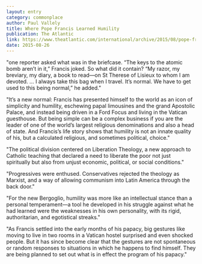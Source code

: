 ```yaml
---
layout: entry
category: commonplace
author: Paul Vallely
title: Where Pope Francis Learned Humility
publication: The Atlantic
link: https://www.theatlantic.com/international/archive/2015/08/pope-francis-cordoba-exile-humble/402032/
date: 2015-08-26
---
```


"one reporter asked what was in the briefcase. “The keys to the atomic bomb aren’t in it,” Francis joked. So what did it contain? “My razor, my breviary, my diary, a book to read—on St Therese of Lisieux to whom I am devoted. ... I always take this bag when I travel. It’s normal. We have to get used to this being normal,” he added."
 
"It’s a new normal: Francis has presented himself to the world as an icon of simplicity and humility, eschewing papal limousines and the grand Apostolic Palace, and instead being driven in a Ford Focus and living in the Vatican guesthouse. But being simple can be a complex business if you are the leader of one of the world’s largest religious denominations and also a head of state. And Francis’s life story shows that humility is not an innate quality of his, but a calculated religious, and sometimes political, choice."

"The political division centered on Liberation Theology, a new approach to Catholic teaching that declared a need to liberate the poor not just spiritually but also from unjust economic, political, or social conditions."

"Progressives were enthused. Conservatives rejected the theology as Marxist, and a way of allowing communism into Latin America through the back door."

"For the new Bergoglio, humility was more like an intellectual stance than a personal temperament—a tool he developed in his struggle against what he had learned were the weaknesses in his own personality, with its rigid, authoritarian, and egotistical streaks."

"As Francis settled into the early months of his papacy, big gestures like moving to live in two rooms in a Vatican hostel surprised and even shocked people. But it has since become clear that the gestures are not spontaneous or random responses to situations in which he happens to find himself. They are being planned to set out what is in effect the program of his papacy."
